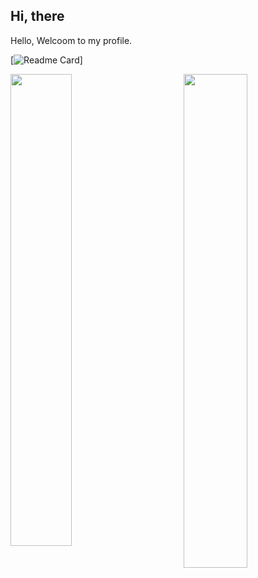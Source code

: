## Hi, there 

Hello, Welcoom to my profile.

[![Readme Card](https://github-readme-stats.vercel.app/api/pin/?username=anuraghazra&repo=github-readme-stats)]

<img align ="left" width="44%" src="https://github-readme-stats.vercel.app/api?username=Agent-Shu&theme=prussian&border_radius=35&show_icons=true&hide=issues">
<img align ="right" width="45%" src="https://github-readme-stats.vercel.app/api/top-langs/?username=Agent-Shu&layout=compact&theme=prussian&border_radius=24">
